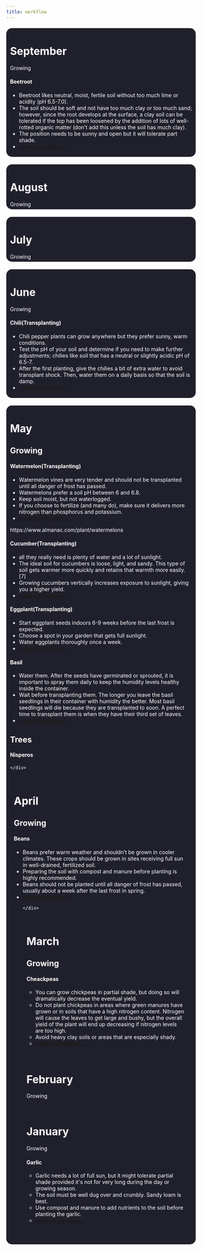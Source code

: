 ```yaml
---
title: workflow
---
```


<head>
    <style>
.month{
                border-radius: 15px;
                 background-color: #20202c;
                 padding: 5px 10px;
                margin: 20px 0;
                color: white;
    			width: auto;
            }
    </style>
    </head>
<div class="month">
    <h1> September </h1>
    Growing
    <h4>     Beetroot</h4>
    	<ul>
            <li> Beetroot likes neutral, moist, fertile soil without too much lime or acidity (pH 6.5-7.0). </li>
            <li>The soil should be soft and not have too much clay or too much sand; however, since the root develops at the surface, a clay soil can be tolerated if the top has been loosened by the addition of lots of well-rotted organic matter (don't add this unless the soil has much clay). </li>
            <li>The position needs to be sunny and open but it will tolerate part shade. </li>
            <li> <a href="https://www.wikihow.com/Grow-Beetroot"> <b> more information...</b> </a>
    </ul>
    </div>
<div class="month">
    <h1> August </h1>
    Growing
    </div>
<div class="month">
    <h1> July </h1>
    Growing
    </div>
<div class="month">
    <h1> June </h1>
    Growing
   <h4>Chili(Transplanting)</h4>
<ul>
    <li>Chili pepper plants can grow anywhere but they prefer sunny, warm conditions. </li> 
    <li>Test the pH of your soil and determine if you need to make further adjustments; chilies like soil that has a neutral or slightly acidic pH of 6.5-7.</li>
    <li>After the first planting, give the chilies a bit of extra water to avoid transplant shock. Then, water them on a daily basis so that the soil is damp. </li>
    <li> <a href="https://www.wikihow.com/Grow-Chillis"> <b>more information...</b> </a>
    </ul>
    </div>
<div class="month">
    <h1> May </h1>
    <h2>Growing </h2>
    <h4>Watermelon(Transplanting)</h4>
<ul>
    <li>Watermelon vines are very tender and should not be transplanted until all danger of frost has passed.</li> 
    <li>Watermelons prefer a soil pH between 6 and 6.8.</li>
    <li>Keep soil moist, but not waterlogged. </li>
    <li>If you choose to fertilize (and many do), make sure it delivers more nitrogen than phosphorus and potassium.</li>
    <li> <a href="https://www.almanac.com/plant/watermelons"> <b>more information...</b> </a>
    </ul>
    https://www.almanac.com/plant/watermelons
    <h4>Cucumber(Transplanting)</h4>
<ul>
    <li>all they really need is plenty of water and a lot of sunlight.
</li> 
    <li>The ideal soil for cucumbers is loose, light, and sandy. This type of soil gets warmer more quickly and retains that warmth more easily.[7]</li>
    <li>Growing cucumbers vertically increases exposure to sunlight, giving you a higher yield.</li>
    <li> <a href="https://www.wikihow.com/Grow-Cucumbers"> <b>more information...</b> </a>
    </ul>
    <h4>Eggplant(Transplanting)</h4>
    	<ul>
            <li> Start eggplant seeds indoors 6-9 weeks before the last frost is expected.  </li>
            <li> Choose a spot in your garden that gets full sunlight. </li>
            <li> Water eggplants thoroughly once a week. </li>
            <li> <a href="https://www.wikihow.com/Grow-Eggplant"> <b>more information...</b> </a></li>
    </ul>
        <h4>     Basil</h4>
    	<ul>
            <li> Water them. After the seeds have germinated or sprouted, it is important to spray them daily to keep the humidity levels healthy inside the container.  </li>
            <li> Wait before transplanting them. The longer you leave the basil seedlings in their container with humidity the better. Most basil seedlings will die because they are transplanted to soon. A perfect time to transplant them is when they have their third set of leaves. </li>
           <li> <a href="https://www.wikihow.com/Germinate-and-Care-for-Basil-Seedlings"> <b>more information...</b> </a></li>
    </ul>
    <h2>     Trees </h2>
    <h4> Nisperos </h4>
    
    </div>
<div class="month">
    <h1> April </h1>
      <h2>     Growing </h2>
    <h4>     Beans</h4>
<ul>
    <li>Beans prefer warm weather and shouldn’t be grown in cooler climates. These crops should be grown in sites receiving full sun in well-drained, fertilized soil.
</li> 
    <li>Preparing the soil with compost and manure before planting is highly recommended. </li>
    <li>Beans should not be planted until all danger of frost has passed, usually about a week after the last frost in spring.</li>
    <li> <a href="https://www.gardeningknowhow.com/edible/vegetables/beans/tips-for-growing-beans.htm"> <b>more information...</b> </a>

    </div>
<div class="month">
    <h1> March </h1>
    <h2>     Growing </h2>
    <h4>     Cheackpeas</h4>
<ul>
    <li>You can grow chickpeas in partial shade, but doing so will dramatically decrease the eventual yield.</li>
<li>Do not plant chickpeas in areas where green manures have grown or in soils that have a high nitrogen content. Nitrogen will cause the leaves to get large and bushy, but the overall yield of the plant will end up decreasing if nitrogen levels are too high.</li>
<li> Avoid heavy clay soils or areas that are especially shady. </li>
    <li> <a href="https://www.wikihow.com/Grow-Chickpeas"> <b>more information...</b></a> </li>
    </ul>
    </div>
<div class="month">
    <h1> February </h1>
    Growing
    </div>
<div class="month">
    <h1> January </h1>
    Growing
    <h4>Garlic</h4>
<ul>
    <li>Garlic needs a lot of full sun, but it might tolerate partial shade provided it's not for very long during the day or growing season.</li>
<li>The soil must be well dug over and crumbly. Sandy loam is best.</li>
<li> Use compost and manure to add nutrients to the soil before planting the garlic.</li>
    <li> <a href="https://www.wikihow.com/Grow-Garlic"> <b>more information...</b></a> </li>
    </ul>
    </div>